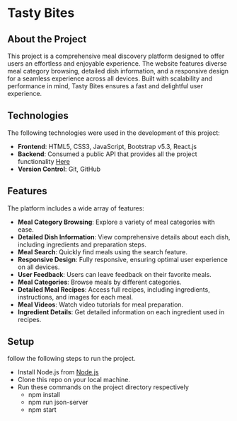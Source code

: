 # Tasty Bites

## About the Project
This project is a comprehensive meal discovery platform designed to offer users an effortless and enjoyable experience. The website features diverse meal category browsing, detailed dish information, and a responsive design for a seamless experience across all devices. Built with scalability and performance in mind, Tasty Bites ensures a fast and delightful user experience.

## Technologies
The following technologies were used in the development of this project:

- **Frontend**: HTML5, CSS3, JavaScript, Bootstrap v5.3, React.js
- **Backend**: Consumed a public API that provides all the project functionality [Here](https://www.themealdb.com/api.php)
- **Version Control**: Git, GitHub

## Features
The platform includes a wide array of features:

- **Meal Category Browsing**: Explore a variety of meal categories with ease.
- **Detailed Dish Information**: View comprehensive details about each dish, including ingredients and preparation steps.
- **Meal Search**: Quickly find meals using the search feature.
- **Responsive Design**: Fully responsive, ensuring optimal user experience on all devices.
- **User Feedback**: Users can leave feedback on their favorite meals.
- **Meal Categories**: Browse meals by different categories.
- **Detailed Meal Recipes**: Access full recipes, including ingredients, instructions, and images for each meal.
- **Meal Videos**: Watch video tutorials for meal preparation.
- **Ingredient Details**: Get detailed information on each ingredient used in recipes.


## Setup
follow the following steps to run the project.

- Install Node.js from [Node.js](https://nodejs.org/en)
- Clone this repo on your local machine.
- Run these commands on the project directory respectively
  - npm install
  - npm run json-server
  - npm start